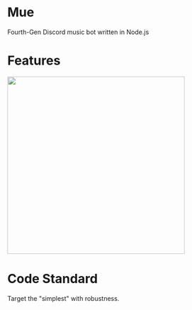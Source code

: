 # Mue

Fourth-Gen Discord music bot written in Node.js

# Features

<div >
<img align="center" src="https://github.com/user-attachments/assets/c20205bd-b609-4438-9bd6-d9c978bb1868" width="400" height="400">
</div>

# Code Standard
Target the "simplest" with robustness.
